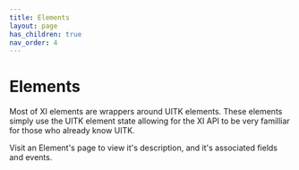 ```yaml
---
title: Elements
layout: page
has_children: true
nav_order: 4
---
```


# Elements

Most of XI elements are wrappers around UITK elements. These elements simply use the UITK element state allowing for the XI API to be very familliar for those who already know UITK.

Visit an Element's page to view it's description, and it's associated fields and events.

